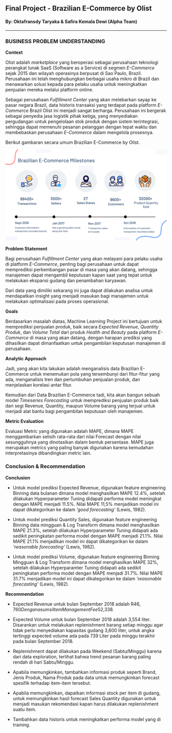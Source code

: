 ## Final Project - Brazilian E-Commerce by Olist
#### By: Oktafransdy Taryaka & Safira Kemala Dewi (Alpha Team)
<hr>

<!-- ABOUT THE PROJECT -->
### BUSINESS PROBLEM UNDERSTANDING

**Context**

Olist adalah *marketplace* yang beroperasi sebagai perusahaan teknologi perangkat lunak SaaS (Software as a Service) di segmen *E-Commerce* sejak 2015 dan wilayah operasinya berpusat di Sao Paulo, Brazil. Perusahaan ini telah menghubungkan berbagai usaha mikro di Brazil dan menawarkan solusi kepada para pelaku usaha untuk meningkatkan penjualan mereka melalui platform online. 

Sebagai perusahaan <i>Fulfillment Center</i> yang akan melebarkan sayap ke pasar negara Brazil, data historis transaksi yang terdapat pada platform <i>E-Commerce</i> Brazil Olist ini menjadi sangat berharga. Perusahaan ini bergerak sebagai penyedia jasa logistik pihak ketiga, yang menyediakan pergudangan untuk pengelolaan stok produk dengan sistem terintegrasi, sehingga dapat memenuhi pesanan pelanggan dengan tepat waktu dan membebaskan perusahaan <i>E-Commerce</i> dalam mengelola prosesnya. 

Berikut gambaran secara umum Brazilian E-Commerce by Olist.

![Overview](https://github.com/PurwadhikaDev/AlphaTeam_JC_DS_VL_06_FinalProject/blob/2164d2d5a3dce8ad0d0fcb817199c2ee15c816a0/Overview.png?raw=True)

**Problem Statement**

Bagi perusahaan <i>Fulfillment Center</i> yang akan melayani para pelaku usaha di platform <i>E-Commerce</i>, penting bagi perusahaan untuk dapat memprediksi perkembangan pasar di masa yang akan datang, sehingga manajemen dapat mengambil keputusan kapan saat yang tepat untuk melakukan ekspansi gudang dan penambahan karyawan.

Dari data yang dimiliki sekarang ini juga dapat dilakukan analisa untuk mendapatkan insight yang menjadi masukan bagi manajemen untuk melakukan optimalisasi pada proses operasional. 

**Goals**

Berdasarkan masalah diatas, Machine Learning Project ini bertujuan untuk memprediksi penjualan produk, baik secara *Expected Revenue*, *Quantity Produk*, dan *Volume Total* dari produk *Health and Beauty* pada platform <i>E-Commerce</i> di masa yang akan datang, dengan harapan prediksi yang dihasilkan dapat dimanfaatkan untuk pengambilan keputusan manajemen di perusahaan. 

**Analytic Approach**

Jadi, yang akan kita lakukan adalah menganalisis data Brazilian E-Commerce untuk menemukan pola yang tersembunyi dari fitur-fitur yang ada, menganalisis tren dan pertumbuhan penjualan produk, dan menjelaskan korelasi antar fitur.

Kemudian dari Data Brazilian E-Commerce tadi, kita akan bangun sebuah model *Timeseries Forecasting* untuk memprediksi penjualan produk baik dari segi Revenue, Quantity, maupun Volume barang yang terjual untuk menjadi alat bantu bagi pengambilan keputusan oleh manajemen.


**Metric Evaluation**

Evaluasi Metric yang digunakan adalah MAPE, dimana MAPE menggambarkan selisih rata-rata dari nilai Forecast dengan nilai sesungguhnya yang dinotasikan dalam bentuk persentase. MAPE juga merupakan metrics yang paling banyak digunakan karena kemudahan interpretasinya dibandingkan metric lain.


### **Conclusion & Recommendation**

**Conclusion**

* Untuk model prediksi Expected Revenue, digunakan feature engineering Binning data bulanan dimana model menghasilkan MAPE 12.4%, setelah dilakukan Hyperparameter Tuning didapati performa model meningkat dengan MAPE menjadi 11.5%. Nilai MAPE 11,5% menjadikan model ini dapat dikategorikan ke dalam *'good forecasting'* (Lewis, 1982).

* Untuk model prediksi Quantity Sales, digunakan feature engineering Binning data mingguan & Log Transform dimana model menghasilkan MAPE 21.3%, setelah dilakukan Hyperparameter Tuning didapati ada sedikit peningkatan performa model dengan MAPE menjadi 21.1%. Nilai MAPE 21.1% menjadikan model ini dapat dikategorikan ke dalam *'reasonable forecasting'* (Lewis, 1982).

* Untuk model prediksi Volume, digunakan feature engineering Binning Mingguan & Log Transform dimana model menghasilkan MAPE 32%, setelah dilakukan Hyperparamter Tuning didapati ada sedikit peningkatan performa model dengan MAPE menjadi 31.7%. Nilai MAPE 31.7% menjadikan model ini dapat dikategorikan ke dalam *'reasonable forecasting'* (Lewis, 1982).


**Recommendation**

* Expected Revenue untuk bulan September 2018 adalah R$46,760 Dengan asumsi Item Management Fee 5%, maka expected income dari perusahaan adalah R$2,338.

* Expected Volume untuk bulan September 2018 adalah 3,554 liter. Disarankan untuk melakukan replenishment barang setiap minggu agar tidak perlu menyediakan kapasitas gudang 3,600 liter, untuk angka tertinggi expected volume ada pada 739 Liter pada minggu terakhir pada bulan September 2018.

* Replenishment dapat dilakukan pada Weekend (Sabtu/Minggu) karena dari data exploration, terlihat bahwa trend pesanan barang paling rendah di hari Sabtu/Minggu.

* Apabila memungkinkan, tambahkan informasi produk seperti Brand, Jenis Produk, Nama Produk pada data untuk memungkinkan forecast spesifik terhadap item-item tersebut.

* Apabila memungkinkan, dapatkan informasi stock per item di gudang, untuk memungkinkan hasil forecast Sales Quantity digunakan untuk menjadi masukan rekomendasi kapan harus dilakukan replenishment suatu item.

* Tambahkan data historis untuk meningkatkan performa model yang di training.
